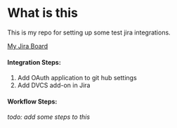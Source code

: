 # What is this
This is my repo for setting up some test jira integrations.

[My Jira Board](https://vossco.atlassian.net)

#### Integration Steps:
1. Add OAuth application to git hub settings
2. Add DVCS add-on in Jira

#### Workflow Steps:
_todo: add some steps to this_

